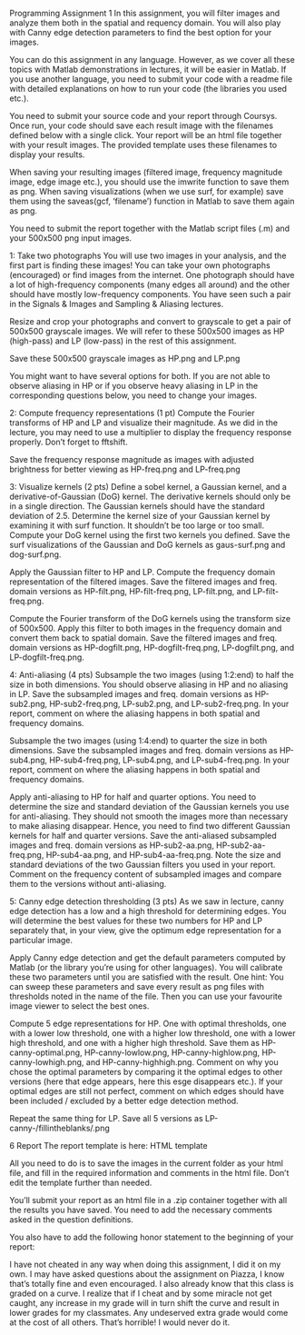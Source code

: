 Programming Assignment 1
In this assignment, you will filter images and analyze them both in the spatial and requency domain. You will also play with Canny edge detection parameters to find the best option for your images.

You can do this assignment in any language. However, as we cover all these topics with Matlab demonstrations in lectures, it will be easier in Matlab. If you use another language, you need to submit your code with a readme file with detailed explanations on how to run your code (the libraries you used etc.).

You need to submit your source code and your report through Coursys. Once run, your code should save each result image with the filenames defined below with a single click. Your report will be an html file together with your result images. The provided template uses these filenames to display your results.

When saving your resulting images (filtered image, frequency magnitude image, edge image etc.), you should use the imwrite function to save them as png. When saving visualizations (when we use surf, for example) save them using the saveas(gcf, ‘filename’) function in Matlab to save them again as png.

You need to submit the report together with the Matlab script files (.m) and your 500x500 png input images.

1: Take two photographs
You will use two images in your analysis, and the first part is finding these images! You can take your own photographs (encouraged) or find images from the internet. One photograph should have a lot of high-frequency components (many edges all around) and the other should have mostly low-frequency components. You have seen such a pair in the Signals & Images and Sampling & Aliasing lectures.

Resize and crop your photographs and convert to grayscale to get a pair of 500x500 grayscale images. We will refer to these 500x500 images as HP (high-pass) and LP (low-pass) in the rest of this assignment.

Save these 500x500 grayscale images as HP.png and LP.png

You might want to have several options for both. If you are not able to observe aliasing in HP or if you observe heavy aliasing in LP in the corresponding questions below, you need to change your images.

2: Compute frequency representations (1 pt)
Compute the Fourier transforms of HP and LP and visualize their magnitude. As we did in the lecture, you may need to use a multiplier to display the frequency response properly. Don’t forget to fftshift.

Save the frequency response magnitude as images with adjusted brightness for better viewing as HP-freq.png and LP-freq.png

3: Visualize kernels (2 pts)
Define a sobel kernel, a Gaussian kernel, and a derivative-of-Gaussian (DoG) kernel. The derivative kernels should only be in a single direction. The Gaussian kernels should have the standard deviation of 2.5. Determine the kernel size of your Gaussian kernel by examining it with surf function. It shouldn’t be too large or too small. Compute your DoG kernel using the first two kernels you defined. Save the surf visualizations of the Gaussian and DoG kernels as gaus-surf.png and dog-surf.png.

Apply the Gaussian filter to HP and LP. Compute the frequency domain representation of the filtered images. Save the filtered images and freq. domain versions as HP-filt.png, HP-filt-freq.png, LP-filt.png, and LP-filt-freq.png.

Compute the Fourier transform of the DoG kernels using the transform size of 500x500. Apply this filter to both images in the frequency domain and convert them back to spatial domain. Save the filtered images and freq. domain versions as HP-dogfilt.png, HP-dogfilt-freq.png, LP-dogfilt.png, and LP-dogfilt-freq.png.

4: Anti-aliasing (4 pts)
Subsample the two images (using 1:2:end) to half the size in both dimensions. You should observe aliasing in HP and no aliasing in LP. Save the subsampled images and freq. domain versions as HP-sub2.png, HP-sub2-freq.png, LP-sub2.png, and LP-sub2-freq.png. In your report, comment on where the aliasing happens in both spatial and frequency domains.

Subsample the two images (using 1:4:end) to quarter the size in both dimensions. Save the subsampled images and freq. domain versions as HP-sub4.png, HP-sub4-freq.png, LP-sub4.png, and LP-sub4-freq.png. In your report, comment on where the aliasing happens in both spatial and frequency domains.

Apply anti-aliasing to HP for half and quarter options. You need to determine the size and standard deviation of the Gaussian kernels you use for anti-aliasing. They should not smooth the images more than necessary to make aliasing disappear. Hence, you need to find two different Gaussian kernels for half and quarter versions. Save the anti-aliased subsampled images and freq. domain versions as HP-sub2-aa.png, HP-sub2-aa-freq.png, HP-sub4-aa.png, and HP-sub4-aa-freq.png. Note the size and standard deviations of the two Gaussian filters you used in your report. Comment on the frequency content of subsampled images and compare them to the versions without anti-aliasing.

5: Canny edge detection thresholding (3 pts)
As we saw in lecture, canny edge detection has a low and a high threshold for determining edges. You will determine the best values for these two numbers for HP and LP separately that, in your view, give the optimum edge representation for a particular image.

Apply Canny edge detection and get the default parameters computed by Matlab (or the library you’re using for other languages). You will calibrate these two parameters until you are satisfied with the result. One hint: You can sweep these parameters and save every result as png files with thresholds noted in the name of the file. Then you can use your favourite image viewer to select the best ones.

Compute 5 edge representations for HP. One with optimal thresholds, one with a lower low threshold, one with a higher low threshold, one with a lower high threshold, and one with a higher high threshold. Save them as HP-canny-optimal.png, HP-canny-lowlow.png, HP-canny-highlow.png, HP-canny-lowhigh.png, and HP-canny-highhigh.png. Comment on why you chose the optimal parameters by comparing it the optimal edges to other versions (here that edge appears, here this esge disappears etc.). If your optimal edges are still not perfect, comment on which edges should have been included / excluded by a better edge detection method.

Repeat the same thing for LP. Save all 5 versions as LP-canny-/fillintheblanks/.png

6 Report
The report template is here: HTML template

All you need to do is to save the images in the current folder as your html file, and fill in the required information and comments in the html file. Don’t edit the template further than needed.

You’ll submit your report as an html file in a .zip container together with all the results you have saved. You need to add the necessary comments asked in the question definitions.

You also have to add the following honor statement to the beginning of your report:

I have not cheated in any way when doing this assignment, I did it on my own. I may have asked questions about the assignment on Piazza, I know that’s totally fine and even encouraged. I also already know that this class is graded on a curve. I realize that if I cheat and by some miracle not get caught, any increase in my grade will in turn shift the curve and result in lower grades for my classmates. Any undeserved extra grade would come at the cost of all others. That’s horrible! I would never do it.
